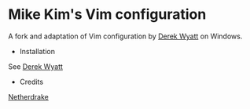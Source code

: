 # Mike Kim's Vim configuration

A fork and adaptation of Vim configuration by [Derek Wyatt](https://github.com/derekwyatt/vim-config) on Windows.

* Installation

See [Derek Wyatt](https://github.com/derekwyatt/vim-config)

* Credits

[Netherdrake](https://github.com/Netherdrake/Dotfiles)

